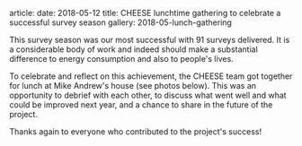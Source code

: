 article:
date: 2018-05-12
title: CHEESE lunchtime gathering to celebrate a successful survey season
gallery: 2018-05-lunch-gathering

This survey season was our most successful with 91 surveys delivered. It
is a considerable body of work and indeed should make a substantial difference
to energy consumption and also to people's lives. 

To celebrate and reflect on this achievement, the CHEESE team got together for
lunch at Mike Andrew's house (see photos below). This was an opportunity to
debrief with each other, to discuss what went well and what could be improved
next year, and a chance to share in the future of the project.

Thanks again to everyone who contributed to the project's success!
